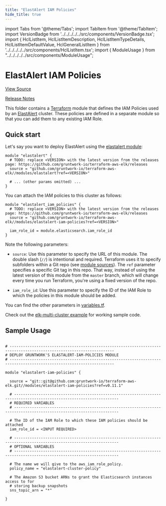 ```yaml
---
title: "ElastAlert IAM Policies"
hide_title: true
---
```


import Tabs from '@theme/Tabs';
import TabItem from '@theme/TabItem';
import VersionBadge from '../../../../../src/components/VersionBadge.tsx';
import { HclListItem, HclListItemDescription, HclListItemTypeDetails, HclListItemDefaultValue, HclGeneralListItem } from '../../../../../src/components/HclListItem.tsx';
import { ModuleUsage } from "../../../../../src/components/ModuleUsage";

<VersionBadge repoTitle="ELK AWS Module" version="0.11.1" />

# ElastAlert IAM Policies

<a href="https://github.com/gruntwork-io/terraform-aws-elk/tree/master/modules/elastalert-iam-policies" className="link-button" title="View the source code for this module in GitHub.">View Source</a>

<a href="https://github.com/gruntwork-io/terraform-aws-elk/releases?q=" className="link-button" title="Release notes for only the service catalog versions which impacted this service.">Release Notes</a>

This folder contains a [Terraform](https://www.terraform.io/) module that defines the IAM Policies used by an
[ElastAlert](https://github.com/Yelp/elastalert) cluster. These policies are defined in a separate module
so that you can add them to any existing IAM Role.

## Quick start

Let's say you want to deploy ElastAlert using the [elastalert
module](https://github.com/gruntwork-io/terraform-aws-elk/tree/master/modules/elastalert):

```hcl
module "elastalert" {
  # TODO: replace <VERSION> with the latest version from the releases page: https://github.com/gruntwork-io/terraform-aws-elk/releases
  source = "github.com/gruntwork-io/terraform-aws-elk//modules/elastalert?ref=<VERSION>"

  # ... (other params omitted) ...
}
```

You can attach the IAM policies to this cluster as follows:

```hcl
module "elastalert_iam_policies" {
  # TODO: replace <VERSION> with the latest version from the releases page: https://github.com/gruntwork-io/terraform-aws-elk/releases
  source = "github.com/gruntwork-io/terraform-aws-elk//modules/elastalert-iam-policies?ref=<VERSION>"

  iam_role_id = module.elasticsearch.iam_role_id
}
```

Note the following parameters:

*   `source`: Use this parameter to specify the URL of this module. The double slash (`//`) is intentional
    and required. Terraform uses it to specify subfolders within a Git repo (see [module
    sources](https://www.terraform.io/docs/modules/sources.html)). The `ref` parameter specifies a specific Git tag in
    this repo. That way, instead of using the latest version of this module from the `master` branch, which
    will change every time you run Terraform, you're using a fixed version of the repo.

*   `iam_role_id`: Use this parameter to specify the ID of the IAM Role to which the policies in this module
    should be added.

You can find the other parameters in [variables.tf](https://github.com/gruntwork-io/terraform-aws-elk/tree/master/modules/elastalert-iam-policies/variables.tf).

Check out the [elk-multi-cluster example](https://github.com/gruntwork-io/terraform-aws-elk/tree/master/examples/elk-multi-cluster) for working sample code.

## Sample Usage

<ModuleUsage>

```hcl title="main.tf"

# ---------------------------------------------------------------------------------------------------------------------
# DEPLOY GRUNTWORK'S ELASTALERT-IAM-POLICIES MODULE
# ---------------------------------------------------------------------------------------------------------------------

module "elastalert-iam-policies" {

  source = "git::git@github.com:gruntwork-io/terraform-aws-elk.git//modules/elastalert-iam-policies?ref=v0.11.1"

  # ---------------------------------------------------------------------------------------------------------------------
  # REQUIRED VARIABLES
  # ---------------------------------------------------------------------------------------------------------------------

  # The ID of the IAM Role to which these IAM policies should be attached
  iam_role_id = <INPUT REQUIRED>

  # ---------------------------------------------------------------------------------------------------------------------
  # OPTIONAL VARIABLES
  # ---------------------------------------------------------------------------------------------------------------------

  # The name we will give to the aws_iam_role_policy.
  policy_name = "elastalert-cluster-policy"

  # The Amazon S3 bucket ARNs to grant the Elasticsearch instances access to for
  # storing backup snapshots
  sns_topic_arn = "*"

}

```

</ModuleUsage>


<!-- ##DOCS-SOURCER-START
{
  "originalSources": [
    "https://github.com/gruntwork-io/terraform-aws-elk/tree/master/modules/elastalert-iam-policies/readme.md",
    "https://github.com/gruntwork-io/terraform-aws-elk/tree/master/modules/elastalert-iam-policies/variables.tf",
    "https://github.com/gruntwork-io/terraform-aws-elk/tree/master/modules/elastalert-iam-policies/outputs.tf"
  ],
  "sourcePlugin": "module-catalog-api",
  "hash": "80138be6efc2e555cfcbb0558434f6cd"
}
##DOCS-SOURCER-END -->
